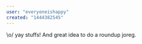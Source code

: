 ```yaml
---
user: "everyoneishappy"
created: "1444382545"
---
```


\o/ yay stuffs!  And great idea to do a roundup joreg.

